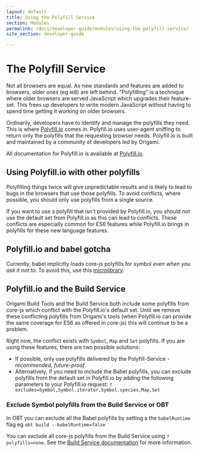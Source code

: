 ```yaml
---
layout: default
title: Using the Polyfill Service
section: Modules
permalink: /docs/developer-guide/modules/using-the-polyfill-service/
site_section: developer-guide

---
```

# The Polyfill Service

Not all browsers are equal. As new standards and features are added to browsers, older ones (eg ie8) are left behind. "Polyfilling" is a technique where older browsers are served JavaScript which upgrades their feature-set. This frees up developers to write modern JavaScript without having to spend time getting it working on older browsers.

Ordinarily, developers have to identify and manage the polyfills they need. This is where [Polyfill.io](http://polyfill.io) comes in. Polyfill.io uses user-agent sniffing to return only the polyfills that the requesting browser needs. Polyfill.io is built and maintained by a community of developers led by Origami.

All documentation for Polyfill.io is available at [Polyfill.io](http://polyfill.io).


## Using Polyfill.io with other polyfills
Polyfilling things twice will give unpredictable results and is likely to lead to bugs in the browsers that use those polyfills. To avoid conflicts, where possible, you should only use polyfills from a single source.

If you want to use a polyfill that isn't provided by Polyfill.io, you should not use the default set from Polyfill.io as this can lead to conflicts. These conflicts are especially common for ES6 features while Polyfill.io brings in polyfills for these new language features.

## Polyfill.io and babel gotcha
Currently, babel implicitly loads core-js polyfills for symbol _even when you ask it not to_. To avoid this, use this [microlibrary](https://www.npmjs.com/package/babel-polyfill-silencer).

## Polyfill.io and the Build Service
Origami Build Tools and the Build Service both include some polyfills from core-js which conflict with the Polyfill.io's default set. Until we remove these conflicting polyfills from Origami's tools (when Polyfill.io can provide the same coverage for ES6 as offered in core-js) this will continue to be a problem.

Right now, the conflict exists with `Symbol`, `Map` and `Set` polyfills. If you are using these features, there are two possible solutions:

- If possible, only use polyfills delivered by the Polyfill-Service - ​*recommended, future-proof*.
- Alternatively, if you need to include the Babel polyfills, you can exclude polyfills from the default set in Polyfill.io by adding the following parameters to your Polyfill.io request:  `?excludes=Symbol,Symbol.iterator,Symbol.species,Map,Set`

### Exclude Symbol polyfills from the Build Service or OBT
In OBT you can exclude all the Babel polyfills by setting a the `babelRuntime` flag eg
`obt build --babelRuntime=false`

You can exclude all core-js polyfills from the Build Service using `?polyfills=none`. See the [Build Service documentation](https://build.origami.ft.com/v2/#api-reference) for more information.
